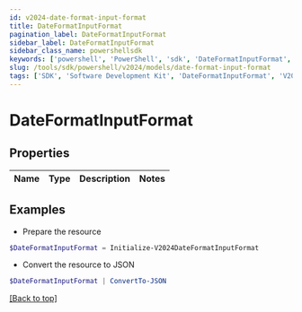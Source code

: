 ```yaml
---
id: v2024-date-format-input-format
title: DateFormatInputFormat
pagination_label: DateFormatInputFormat
sidebar_label: DateFormatInputFormat
sidebar_class_name: powershellsdk
keywords: ['powershell', 'PowerShell', 'sdk', 'DateFormatInputFormat', 'V2024DateFormatInputFormat'] 
slug: /tools/sdk/powershell/v2024/models/date-format-input-format
tags: ['SDK', 'Software Development Kit', 'DateFormatInputFormat', 'V2024DateFormatInputFormat']
---
```



# DateFormatInputFormat

## Properties

Name | Type | Description | Notes
------------ | ------------- | ------------- | -------------

## Examples

- Prepare the resource
```powershell
$DateFormatInputFormat = Initialize-V2024DateFormatInputFormat 
```

- Convert the resource to JSON
```powershell
$DateFormatInputFormat | ConvertTo-JSON
```


[[Back to top]](#) 

